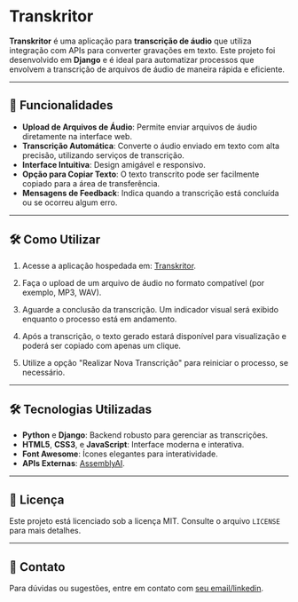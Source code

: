 # Transkritor

**Transkritor** é uma aplicação para **transcrição de áudio** que utiliza integração com APIs para converter gravações em texto. Este projeto foi desenvolvido em **Django** e é ideal para automatizar processos que envolvem a transcrição de arquivos de áudio de maneira rápida e eficiente.

---

## 🚀 Funcionalidades

- **Upload de Arquivos de Áudio**: Permite enviar arquivos de áudio diretamente na interface web.
- **Transcrição Automática**: Converte o áudio enviado em texto com alta precisão, utilizando serviços de transcrição.
- **Interface Intuitiva**: Design amigável e responsivo.
- **Opção para Copiar Texto**: O texto transcrito pode ser facilmente copiado para a área de transferência.
- **Mensagens de Feedback**: Indica quando a transcrição está concluída ou se ocorreu algum erro.

---

## 🛠️ Como Utilizar

1. Acesse a aplicação hospedada em: [Transkritor](https://transkritor1-b4bozq70.b4a.run/).

2. Faça o upload de um arquivo de áudio no formato compatível (por exemplo, MP3, WAV).

3. Aguarde a conclusão da transcrição. Um indicador visual será exibido enquanto o processo está em andamento.

4. Após a transcrição, o texto gerado estará disponível para visualização e poderá ser copiado com apenas um clique.

5. Utilize a opção "Realizar Nova Transcrição" para reiniciar o processo, se necessário.

---

## 🛠️ Tecnologias Utilizadas

- **Python** e **Django**: Backend robusto para gerenciar as transcrições.
- **HTML5**, **CSS3**, e **JavaScript**: Interface moderna e interativa.
- **Font Awesome**: Ícones elegantes para interatividade.
- **APIs Externas**: [AssemblyAI](https://www.assemblyai.com/).

---

## 📄 Licença

Este projeto está licenciado sob a licença MIT. Consulte o arquivo `LICENSE` para mais detalhes.

---

## 📧 Contato

Para dúvidas ou sugestões, entre em contato com [seu email/linkedin](https://www.linkedin.com/in/natan-macena-ribeiro/).

